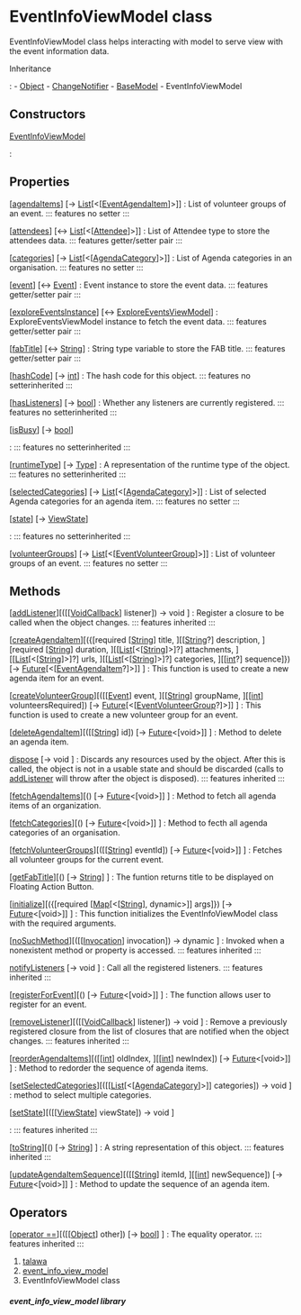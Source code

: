 
<div>

# EventInfoViewModel class

</div>


EventInfoViewModel class helps interacting with model to serve view with
the event information data.




Inheritance

:   -   [Object](https://api.flutter.dev/flutter/dart-core/Object-class.html)
    -   [ChangeNotifier](https://api.flutter.dev/flutter/foundation/ChangeNotifier-class.html)
    -   [BaseModel](../view_model_base_view_model/BaseModel-class.md)
    -   EventInfoViewModel



## Constructors

[EventInfoViewModel](../view_model_after_auth_view_models_event_view_models_event_info_view_model/EventInfoViewModel/EventInfoViewModel.md)

:   



## Properties

[[agendaItems](../view_model_after_auth_view_models_event_view_models_event_info_view_model/EventInfoViewModel/agendaItems.md)] [→ [List](https://api.flutter.dev/flutter/dart-core/List-class.html)[\<[[EventAgendaItem](../models_events_event_agenda_item/EventAgendaItem-class.md)]\>]]
:   List of volunteer groups of an event.
    ::: features
    no setter
    :::

[[attendees](../view_model_after_auth_view_models_event_view_models_event_info_view_model/EventInfoViewModel/attendees.md)] [↔ [List](https://api.flutter.dev/flutter/dart-core/List-class.html)[\<[[Attendee](../models_events_event_model/Attendee-class.md)]\>]]
:   List of Attendee type to store the attendees data.
    ::: features
    getter/setter pair
    :::

[[categories](../view_model_after_auth_view_models_event_view_models_event_info_view_model/EventInfoViewModel/categories.md)] [→ [List](https://api.flutter.dev/flutter/dart-core/List-class.html)[\<[[AgendaCategory](../models_events_event_agenda_category/AgendaCategory-class.md)]\>]]
:   List of Agenda categories in an organisation.
    ::: features
    no setter
    :::

[[event](../view_model_after_auth_view_models_event_view_models_event_info_view_model/EventInfoViewModel/event.md)] [↔ [Event](../models_events_event_model/Event-class.md)]
:   Event instance to store the event data.
    ::: features
    getter/setter pair
    :::

[[exploreEventsInstance](../view_model_after_auth_view_models_event_view_models_event_info_view_model/EventInfoViewModel/exploreEventsInstance.md)] [↔ [ExploreEventsViewModel](../view_model_after_auth_view_models_event_view_models_explore_events_view_model/ExploreEventsViewModel-class.md)]
:   ExploreEventsViewModel instance to fetch the event data.
    ::: features
    getter/setter pair
    :::

[[fabTitle](../view_model_after_auth_view_models_event_view_models_event_info_view_model/EventInfoViewModel/fabTitle.md)] [↔ [String](https://api.flutter.dev/flutter/dart-core/String-class.html)]
:   String type variable to store the FAB title.
    ::: features
    getter/setter pair
    :::

[[hashCode](https://api.flutter.dev/flutter/dart-core/Object/hashCode.html)] [→ [int](https://api.flutter.dev/flutter/dart-core/int-class.html)]
:   The hash code for this object.
    ::: features
    no setterinherited
    :::

[[hasListeners](https://api.flutter.dev/flutter/foundation/ChangeNotifier/hasListeners.html)] [→ [bool](https://api.flutter.dev/flutter/dart-core/bool-class.html)]
:   Whether any listeners are currently registered.
    ::: features
    no setterinherited
    :::

[[isBusy](../view_model_base_view_model/BaseModel/isBusy.md)] [→ [bool](https://api.flutter.dev/flutter/dart-core/bool-class.html)]

:   ::: features
    no setterinherited
    :::

[[runtimeType](https://api.flutter.dev/flutter/dart-core/Object/runtimeType.html)] [→ [Type](https://api.flutter.dev/flutter/dart-core/Type-class.html)]
:   A representation of the runtime type of the object.
    ::: features
    no setterinherited
    :::

[[selectedCategories](../view_model_after_auth_view_models_event_view_models_event_info_view_model/EventInfoViewModel/selectedCategories.md)] [→ [List](https://api.flutter.dev/flutter/dart-core/List-class.html)[\<[[AgendaCategory](../models_events_event_agenda_category/AgendaCategory-class.md)]\>]]
:   List of selected Agenda categories for an agenda item.
    ::: features
    no setter
    :::

[[state](../view_model_base_view_model/BaseModel/state.md)] [→ [ViewState](../enums_enums/ViewState.md)]

:   ::: features
    no setterinherited
    :::

[[volunteerGroups](../view_model_after_auth_view_models_event_view_models_event_info_view_model/EventInfoViewModel/volunteerGroups.md)] [→ [List](https://api.flutter.dev/flutter/dart-core/List-class.html)[\<[[EventVolunteerGroup](../models_events_event_volunteer_group/EventVolunteerGroup-class.md)]\>]]
:   List of volunteer groups of an event.
    ::: features
    no setter
    :::



## Methods

[[addListener](https://api.flutter.dev/flutter/foundation/ChangeNotifier/addListener.html)][([[[VoidCallback](https://api.flutter.dev/flutter/dart-ui/VoidCallback.md)] listener]) → void ]
:   Register a closure to be called when the object changes.
    ::: features
    inherited
    :::

[[createAgendaItem](../view_model_after_auth_view_models_event_view_models_event_info_view_model/EventInfoViewModel/createAgendaItem.md)][({[required [[String](https://api.flutter.dev/flutter/dart-core/String-class.md)] title, ][[[String](https://api.flutter.dev/flutter/dart-core/String-class.html)?] description, ][required [[String](https://api.flutter.dev/flutter/dart-core/String-class.html)] duration, ][[[List](https://api.flutter.dev/flutter/dart-core/List-class.html)[\<[[String](https://api.flutter.dev/flutter/dart-core/String-class.html)]\>]?] attachments, ][[[List](https://api.flutter.dev/flutter/dart-core/List-class.html)[\<[[String](https://api.flutter.dev/flutter/dart-core/String-class.html)]\>]?] urls, ][[[List](https://api.flutter.dev/flutter/dart-core/List-class.html)[\<[[String](https://api.flutter.dev/flutter/dart-core/String-class.html)]\>]?] categories, ][[[int](https://api.flutter.dev/flutter/dart-core/int-class.html)?] sequence]}) [→ [Future](https://api.flutter.dev/flutter/dart-core/Future-class.html)[\<[[EventAgendaItem](../models_events_event_agenda_item/EventAgendaItem-class.md)?]\>]] ]
:   This function is used to create a new agenda item for an event.

[[createVolunteerGroup](../view_model_after_auth_view_models_event_view_models_event_info_view_model/EventInfoViewModel/createVolunteerGroup.md)][([[[Event](../models_events_event_model/Event-class.md)] event, ][[[String](https://api.flutter.dev/flutter/dart-core/String-class.html)] groupName, ][[[int](https://api.flutter.dev/flutter/dart-core/int-class.html)] volunteersRequired]) [→ [Future](https://api.flutter.dev/flutter/dart-core/Future-class.html)[\<[[EventVolunteerGroup](../models_events_event_volunteer_group/EventVolunteerGroup-class.md)?]\>]] ]
:   This function is used to create a new volunteer group for an event.

[[deleteAgendaItem](../view_model_after_auth_view_models_event_view_models_event_info_view_model/EventInfoViewModel/deleteAgendaItem.md)][([[[String](https://api.flutter.dev/flutter/dart-core/String-class.md)] id]) [→ [Future](https://api.flutter.dev/flutter/dart-core/Future-class.html)\<[void\>]] ]
:   Method to delete an agenda item.

[dispose](https://api.flutter.dev/flutter/foundation/ChangeNotifier/dispose.html) [→ void ]
:   Discards any resources used by the object. After this is called, the
    object is not in a usable state and should be discarded (calls to
    [addListener](https://api.flutter.dev/flutter/foundation/ChangeNotifier/addListener.md)
    will throw after the object is disposed).
    ::: features
    inherited
    :::

[[fetchAgendaItems](../view_model_after_auth_view_models_event_view_models_event_info_view_model/EventInfoViewModel/fetchAgendaItems.md)][() [→ [Future](https://api.flutter.dev/flutter/dart-core/Future-class.html)\<[void\>]] ]
:   Method to fetch all agenda items of an organization.

[[fetchCategories](../view_model_after_auth_view_models_event_view_models_event_info_view_model/EventInfoViewModel/fetchCategories.md)][() [→ [Future](https://api.flutter.dev/flutter/dart-core/Future-class.html)\<[void\>]] ]
:   Method to fecth all agenda categories of an organisation.

[[fetchVolunteerGroups](../view_model_after_auth_view_models_event_view_models_event_info_view_model/EventInfoViewModel/fetchVolunteerGroups.md)][([[[String](https://api.flutter.dev/flutter/dart-core/String-class.md)] eventId]) [→ [Future](https://api.flutter.dev/flutter/dart-core/Future-class.html)\<[void\>]] ]
:   Fetches all volunteer groups for the current event.

[[getFabTitle](../view_model_after_auth_view_models_event_view_models_event_info_view_model/EventInfoViewModel/getFabTitle.md)][() [→ [String](https://api.flutter.dev/flutter/dart-core/String-class.html)] ]
:   The funtion returns title to be displayed on Floating Action Button.

[[initialize](../view_model_after_auth_view_models_event_view_models_event_info_view_model/EventInfoViewModel/initialize.md)][({[required [[Map](https://api.flutter.dev/flutter/dart-core/Map-class.md)[\<[[String](https://api.flutter.dev/flutter/dart-core/String-class.html)], dynamic\>]] args]}) [→ [Future](https://api.flutter.dev/flutter/dart-core/Future-class.html)\<[void\>]] ]
:   This function initializes the EventInfoViewModel class with the
    required arguments.

[[noSuchMethod](https://api.flutter.dev/flutter/dart-core/Object/noSuchMethod.html)][([[[Invocation](https://api.flutter.dev/flutter/dart-core/Invocation-class.md)] invocation]) → dynamic ]
:   Invoked when a nonexistent method or property is accessed.
    ::: features
    inherited
    :::

[notifyListeners](https://api.flutter.dev/flutter/foundation/ChangeNotifier/notifyListeners.html) [→ void ]
:   Call all the registered listeners.
    ::: features
    inherited
    :::

[[registerForEvent](../view_model_after_auth_view_models_event_view_models_event_info_view_model/EventInfoViewModel/registerForEvent.md)][() [→ [Future](https://api.flutter.dev/flutter/dart-core/Future-class.html)\<[void\>]] ]
:   The function allows user to register for an event.

[[removeListener](https://api.flutter.dev/flutter/foundation/ChangeNotifier/removeListener.html)][([[[VoidCallback](https://api.flutter.dev/flutter/dart-ui/VoidCallback.md)] listener]) → void ]
:   Remove a previously registered closure from the list of closures
    that are notified when the object changes.
    ::: features
    inherited
    :::

[[reorderAgendaItems](../view_model_after_auth_view_models_event_view_models_event_info_view_model/EventInfoViewModel/reorderAgendaItems.md)][([[[int](https://api.flutter.dev/flutter/dart-core/int-class.md)] oldIndex, ][[[int](https://api.flutter.dev/flutter/dart-core/int-class.html)] newIndex]) [→ [Future](https://api.flutter.dev/flutter/dart-core/Future-class.html)\<[void\>]] ]
:   Method to redorder the sequence of agenda items.

[[setSelectedCategories](../view_model_after_auth_view_models_event_view_models_event_info_view_model/EventInfoViewModel/setSelectedCategories.md)][([[[List](https://api.flutter.dev/flutter/dart-core/List-class.md)[\<[[AgendaCategory](../models_events_event_agenda_category/AgendaCategory-class.md)]\>]] categories]) → void ]
:   method to select multiple categories.

[[setState](../view_model_base_view_model/BaseModel/setState.md)][([[[ViewState](../enums_enums/ViewState.md)] viewState]) → void ]

:   ::: features
    inherited
    :::

[[toString](https://api.flutter.dev/flutter/dart-core/Object/toString.html)][() [→ [String](https://api.flutter.dev/flutter/dart-core/String-class.html)] ]
:   A string representation of this object.
    ::: features
    inherited
    :::

[[updateAgendaItemSequence](../view_model_after_auth_view_models_event_view_models_event_info_view_model/EventInfoViewModel/updateAgendaItemSequence.md)][([[[String](https://api.flutter.dev/flutter/dart-core/String-class.md)] itemId, ][[[int](https://api.flutter.dev/flutter/dart-core/int-class.html)] newSequence]) [→ [Future](https://api.flutter.dev/flutter/dart-core/Future-class.html)\<[void\>]] ]
:   Method to update the sequence of an agenda item.



## Operators

[[operator ==](https://api.flutter.dev/flutter/dart-core/Object/operator_equals.html)][([[[Object](https://api.flutter.dev/flutter/dart-core/Object-class.md)] other]) [→ [bool](https://api.flutter.dev/flutter/dart-core/bool-class.html)] ]
:   The equality operator.
    ::: features
    inherited
    :::







1.  [talawa](../index.md)
2.  [event_info_view_model](../view_model_after_auth_view_models_event_view_models_event_info_view_model/)
3.  EventInfoViewModel class

##### event_info_view_model library







